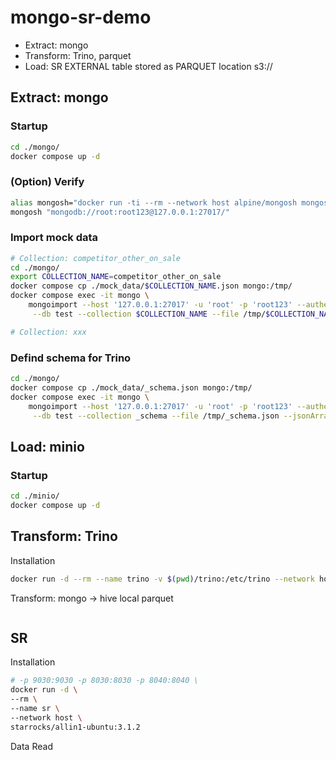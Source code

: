 # mongo-sr-demo

- Extract: mongo
- Transform: Trino, parquet 
- Load: SR EXTERNAL table stored as PARQUET location s3://

## Extract: mongo

### Startup

```sh
cd ./mongo/
docker compose up -d
```

### (Option) Verify

```sh
alias mongosh="docker run -ti --rm --network host alpine/mongosh mongosh"
mongosh "mongodb://root:root123@127.0.0.1:27017/"
```

### Import mock data

```sh
# Collection: competitor_other_on_sale
cd ./mongo/
export COLLECTION_NAME=competitor_other_on_sale
docker compose cp ./mock_data/$COLLECTION_NAME.json mongo:/tmp/
docker compose exec -it mongo \
    mongoimport --host '127.0.0.1:27017' -u 'root' -p 'root123' --authenticationDatabase 'admin' \
     --db test --collection $COLLECTION_NAME --file /tmp/$COLLECTION_NAME.json --jsonArray --mode upsert

# Collection: xxx
```

### Defind schema for Trino

```sh
cd ./mongo/
docker compose cp ./mock_data/_schema.json mongo:/tmp/
docker compose exec -it mongo \
    mongoimport --host '127.0.0.1:27017' -u 'root' -p 'root123' --authenticationDatabase 'admin' \
     --db test --collection _schema --file /tmp/_schema.json --jsonArray --mode upsert
```


## Load: minio

### Startup

```sh
cd ./minio/
docker compose up -d
```

## Transform: Trino

Installation

```sh
docker run -d --rm --name trino -v $(pwd)/trino:/etc/trino --network host trinodb/trino:466
```

Transform: mongo -> hive local parquet

```sql
```

## SR

Installation

```sh
# -p 9030:9030 -p 8030:8030 -p 8040:8040 \
docker run -d \
--rm \
--name sr \
--network host \
starrocks/allin1-ubuntu:3.1.2
```

Data Read

```sql
```
